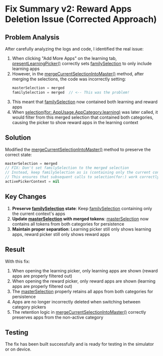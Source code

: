 # Fix Summary v2: Reward Apps Deletion Issue (Corrected Approach)

## Problem Analysis
After carefully analyzing the logs and code, I identified the real issue:

1. When clicking "Add More Apps" on the learning tab, [presentLearningPicker()](file:///Users/ameen/Documents/ScreenTime-BMAD/ScreenTimeRewardsProject/ScreenTimeRewards/ViewModels/AppUsageViewModel.swift#L115-L133) correctly sets [familySelection](file:///Users/ameen/Documents/ScreenTime-BMAD/ScreenTimeRewardsProject/ScreenTimeRewards/ViewModels/AppUsageViewModel.swift#L48-L49) to only include learning apps
2. However, in the [mergeCurrentSelectionIntoMaster()](file:///Users/ameen/Documents/ScreenTime-BMAD/ScreenTimeRewardsProject/ScreenTimeRewards/ViewModels/AppUsageViewModel.swift#L363-L413) method, after merging the selections, the code was incorrectly setting:
   ```swift
   masterSelection = merged
   familySelection = merged  // <-- This was the problem!
   ```
3. This meant that [familySelection](file:///Users/ameen/Documents/ScreenTime-BMAD/ScreenTimeRewardsProject/ScreenTimeRewards/ViewModels/AppUsageViewModel.swift#L48-L49) now contained both learning and reward apps
4. When [selection(for: AppUsage.AppCategory.learning)](file:///Users/ameen/Documents/ScreenTime-BMAD/ScreenTimeRewardsProject/ScreenTimeRewards/ViewModels/AppUsageViewModel.swift#L415-L451) was later called, it would filter from this merged selection that contained both categories, causing the picker to show reward apps in the learning context

## Solution
Modified the [mergeCurrentSelectionIntoMaster()](file:///Users/ameen/Documents/ScreenTime-BMAD/ScreenTimeRewardsProject/ScreenTimeRewards/ViewModels/AppUsageViewModel.swift#L363-L413) method to preserve the correct state:

```swift
masterSelection = merged
// FIX: Don't set familySelection to the merged selection
// Instead, keep familySelection as is (containing only the current context's apps)
// This ensures that subsequent calls to selection(for:) work correctly
activePickerContext = nil
```

## Key Changes
1. **Preserve [familySelection](file:///Users/ameen/Documents/ScreenTime-BMAD/ScreenTimeRewardsProject/ScreenTimeRewards/ViewModels/AppUsageViewModel.swift#L48-L49) state**: Keep [familySelection](file:///Users/ameen/Documents/ScreenTime-BMAD/ScreenTimeRewardsProject/ScreenTimeRewards/ViewModels/AppUsageViewModel.swift#L48-L49) containing only the current context's apps
2. **Update [masterSelection](file:///Users/ameen/Documents/ScreenTime-BMAD/ScreenTimeRewardsProject/ScreenTimeRewards/ViewModels/AppUsageViewModel.swift#L47-L47) with merged tokens**: [masterSelection](file:///Users/ameen/Documents/ScreenTime-BMAD/ScreenTimeRewardsProject/ScreenTimeRewards/ViewModels/AppUsageViewModel.swift#L47-L47) now contains all tokens from both categories for persistence
3. **Maintain proper separation**: Learning picker still only shows learning apps, reward picker still only shows reward apps

## Result
With this fix:
1. When opening the learning picker, only learning apps are shown (reward apps are properly filtered out)
2. When opening the reward picker, only reward apps are shown (learning apps are properly filtered out)
3. The [masterSelection](file:///Users/ameen/Documents/ScreenTime-BMAD/ScreenTimeRewardsProject/ScreenTimeRewards/ViewModels/AppUsageViewModel.swift#L47-L47) properly retains all apps from both categories for persistence
4. Apps are no longer incorrectly deleted when switching between category pickers
5. The retention logic in [mergeCurrentSelectionIntoMaster()](file:///Users/ameen/Documents/ScreenTime-BMAD/ScreenTimeRewardsProject/ScreenTimeRewards/ViewModels/AppUsageViewModel.swift#L363-L413) correctly preserves apps from the non-active category

## Testing
The fix has been built successfully and is ready for testing in the simulator or on device.
